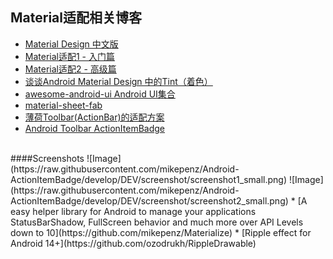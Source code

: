 Material适配相关博客
---

* [Material Design 中文版](http://wiki.jikexueyuan.com/project/material-design/)
* [Material适配1 - 入门篇](http://www.cnblogs.com/ct2011/p/4493384.html)
* [Material适配2 - 高级篇](http://www.cnblogs.com/ct2011/p/4493439.html)
* [谈谈Android Material Design 中的Tint（着色）](http://segmentfault.com/a/1190000003038675?utm_source=Weibo&utm_medium=shareLink&utm_campaign=socialShare)
* [awesome-android-ui Android UI集合](https://github.com/wasabeef/awesome-android-ui)
* [material-sheet-fab](https://github.com/gowong/material-sheet-fab)
* [薄荷Toolbar(ActionBar)的适配方案](http://www.stormzhang.com/android/2015/08/16/boohee-toolbar/)
* [Android Toolbar ActionItemBadge](https://github.com/mikepenz/Android-ActionItemBadge)
<br/>
####Screenshots	![Image](https://raw.githubusercontent.com/mikepenz/Android-ActionItemBadge/develop/DEV/screenshot/screenshot1_small.png)	![Image](https://raw.githubusercontent.com/mikepenz/Android-ActionItemBadge/develop/DEV/screenshot/screenshot2_small.png)
* [A easy helper library for Android to manage your applications StatusBarShadow, FullScreen behavior and much more over API Levels down to 10](https://github.com/mikepenz/Materialize)
* [Ripple effect for Android 14+](https://github.com/ozodrukh/RippleDrawable)
